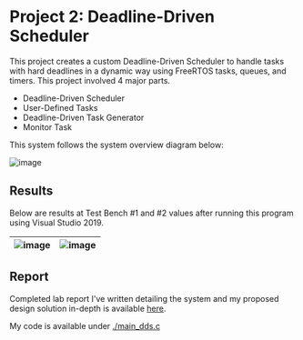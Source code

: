 # Project 2: Deadline-Driven Scheduler

This project creates a custom Deadline-Driven Scheduler to handle tasks with hard deadlines in a dynamic way using FreeRTOS tasks, queues, and timers. This project involved 4 major parts.

- Deadline-Driven Scheduler
- User-Defined Tasks
- Deadline-Driven Task Generator
- Monitor Task

This system follows the system overview diagram below:

![image](https://user-images.githubusercontent.com/76612427/116780199-faa16c80-aa2f-11eb-8f5c-071796201f5a.png)

## Results

Below are results at Test Bench #1 and #2 values after running this program using Visual Studio 2019.

| ![image](https://user-images.githubusercontent.com/76612427/116780346-004b8200-aa31-11eb-926e-34a83fe74636.png) | ![image](https://user-images.githubusercontent.com/76612427/116780342-f590ed00-aa30-11eb-9a34-ffae12914382.png) |
| --- | --- |


## Report

Completed lab report I've written detailing the system and my proposed design solution in-depth is available [here](./docs/ECE%20455%20Project%202%20Report.pdf).

My code is available under [./main_dds.c](./main_dds.c)
